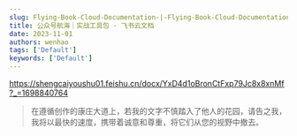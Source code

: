```yaml
---
slug: Flying-Book-Cloud-Documentation-|-Flying-Book-Cloud-Documentation-|-Flying-Book-Cloud-Documentation
title: ‬⁡‬‌‬⁡⁣‌‬⁢​﻿⁢‍​⁤​⁡⁣﻿​‬​⁤﻿‍​⁣​⁣​⁤﻿﻿‌⁤⁡‍⁣⁣⁡⁡⁤‬⁣⁤﻿​⁣公众号航海｜实战工具包 - 飞书云文档
date: 2023-11-01
authors: wenhao
tags: ['Default']
keywords: ['Default']
---
```

https://shengcaiyoushu01.feishu.cn/docx/YxD4d1oBronCtFxp79Jc8x8xnMf?_=1698840764 




 > 在遵循创作的康庄大道上，若我的文字不慎踏入了他人的花园，请告之我，我将以最快的速度，携带着诚意和尊重，将它们从您的视野中撤去。
